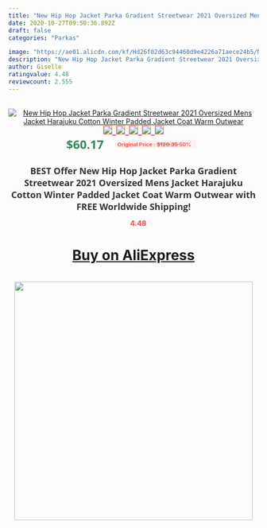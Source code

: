 ```yaml
---
title: "New Hip Hop Jacket Parka Gradient Streetwear 2021 Oversized Mens Jacket Harajuku Cotton Winter Padded Jacket Coat Warm Outwear"
date: 2020-10-27T09:50:36.892Z
draft: false
categories: "Parkas"

image: "https://ae01.alicdn.com/kf/Hd26f02d63c94460d9e4226a71aece24b5/New-Hip-Hop-Jacket-Parka-Gradient-Streetwear-2021-Oversized-Mens-Jacket-Harajuku-Cotton-Winter-Padded-Jacket.jpg"
description: "New Hip Hop Jacket Parka Gradient Streetwear 2021 Oversized Mens Jacket Harajuku Cotton Winter Padded Jacket Coat Warm Outwear"
author: Giselle
ratingvalue: 4.48
reviewcount: 2.555
---
```

<br>
<div style="text-align: center;">
<a href="https://s.click.aliexpress.com/e/_AZkfLR" target="_blank" rel="nofollow noopener noreferrer"><img alt="New Hip Hop Jacket Parka Gradient Streetwear 2021 Oversized Mens Jacket Harajuku Cotton Winter Padded Jacket Coat Warm Outwear" class="magnifier-image" src="https://ae01.alicdn.com/kf/Hd26f02d63c94460d9e4226a71aece24b5/New-Hip-Hop-Jacket-Parka-Gradient-Streetwear-2021-Oversized-Mens-Jacket-Harajuku-Cotton-Winter-Padded-Jacket.jpg_640x640.jpg">
<br>
<img style="border:1px solid salmon" src="https://ae01.alicdn.com/kf/Hd26f02d63c94460d9e4226a71aece24b5/New-Hip-Hop-Jacket-Parka-Gradient-Streetwear-2021-Oversized-Mens-Jacket-Harajuku-Cotton-Winter-Padded-Jacket.jpg_120x120.jpg">&nbsp;&nbsp;<img style="border:1px solid salmon" src="https://ae01.alicdn.com/kf/H99c5e1d2a83f46ce9f053c886281fe2dA/New-Hip-Hop-Jacket-Parka-Gradient-Streetwear-2021-Oversized-Mens-Jacket-Harajuku-Cotton-Winter-Padded-Jacket.jpg_120x120.jpg">&nbsp;&nbsp;<img style="border:1px solid salmon" src="https://ae01.alicdn.com/kf/H76709f1efc78426ba08b0d93114b7b26B/New-Hip-Hop-Jacket-Parka-Gradient-Streetwear-2021-Oversized-Mens-Jacket-Harajuku-Cotton-Winter-Padded-Jacket.jpg_120x120.jpg">&nbsp;&nbsp;<img style="border:1px solid salmon" src="https://ae01.alicdn.com/kf/H249eb353da41475f8a23e5ed0c690e78A/New-Hip-Hop-Jacket-Parka-Gradient-Streetwear-2021-Oversized-Mens-Jacket-Harajuku-Cotton-Winter-Padded-Jacket.jpg_120x120.jpg">&nbsp;&nbsp;<img style="border:1px solid salmon" src="https://ae01.alicdn.com/kf/H6495abe664544b05afccd372f9a4aaab9/New-Hip-Hop-Jacket-Parka-Gradient-Streetwear-2021-Oversized-Mens-Jacket-Harajuku-Cotton-Winter-Padded-Jacket.jpg_120x120.jpg"></a></div><br0>
<div style="text-align: center;"><span style="background-color: white; border: 0px; box-sizing: border-box; color: seagreen; display: inline-block; font-family: &quot;open sans&quot; , &quot;arial&quot; , &quot;helvetica&quot; , sans-serif , &quot;heiti&quot;; font-size: 24px; font-stretch: inherit; font-weight: 700; line-height: inherit; margin: 0px 10px 0px 0px; padding: 0px; vertical-align: middle;">$60.17 </span>
<span style="background: rgb(255 , 241 , 241); border-radius: 3px; border: 0px; box-sizing: border-box; color: #ff4747; display: inline-block; font-family: inherit; font-size: 12px; font-stretch: inherit; font-style: inherit; font-variant: inherit; font-weight: 600; line-height: inherit; margin: 0px; padding: 2px 5px; transform: scale(0.9); vertical-align: middle;">Original Price : <b style="text-decoration: line-through;">$120.35 </b> 50%&nbsp;&nbsp;</span></div>
<h1 style="color: #333333; display: inline-block; font-family: &quot;open sans&quot; , &quot;arial&quot; , &quot;helvetica&quot; , sans-serif , &quot;heiti&quot;; font-size: 18px; font-stretch: inherit; font-weight: 700; text-align: center;">BEST Offer New Hip Hop Jacket Parka Gradient Streetwear 2021 Oversized Mens Jacket Harajuku Cotton Winter Padded Jacket Coat Warm Outwear with FREE Worldwide Shipping!</h1>
<div style="color: #ff4747; text-align: center;">
<img src="https://4.bp.blogspot.com/-M0ZcTcb-5uY/XleCXlxnR4I/AAAAAAAAAEc/OrjgMkXV1oMQFaCRZj5HQwOCBcu3w1FegCPcBGAYYCw/s1600/star.png" style="height: 15px;">&nbsp;<b>4.48</b></div>
<div class="button_cont" align="center"><a class="buynow_a" href="https://s.click.aliexpress.com/e/_AZkfLR" target="_blank" rel="nofollow noopener noreferrer"><H1>Buy on AliExpress</H1></a></div><br>
<div class="separator" style="clear: both; text-align: center;">
<img src="https://lh3.googleusercontent.com/-pTy5HemUv9M/XlePHvY0dAI/AAAAAAAAAE4/0nX5iRUoIWY8eMW9Dpxeirr157OZliDIgCLcBGAsYHQ/s1600/badge.gif" width="480">
</div>

